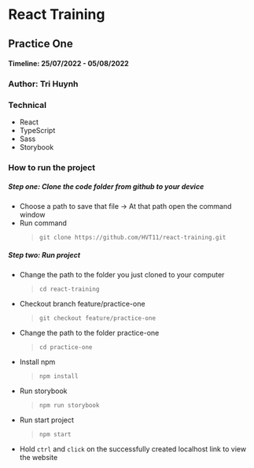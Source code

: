 # React Training
## Practice One
#### Timeline: 25/07/2022 - 05/08/2022
### Author: Tri Huynh
### Technical
- React
- TypeScript
- Sass
- Storybook
### How to run the project
##### Step one: **Clone the code folder from github to your device**
- Choose a path to save that file -> At that path open the command window
- Run command
  > `git clone https://github.com/HVT11/react-training.git`
##### Step two: **Run project**
- Change the path to the folder you just cloned to your computer
  > `cd react-training`
- Checkout branch feature/practice-one
  > `git checkout feature/practice-one`
- Change the path to the folder practice-one
  > `cd practice-one`
- Install npm
  > `npm install`
- Run storybook
  > `npm run storybook`
- Run start project
  > `npm start`
- Hold `ctrl` and `click` on the successfully created localhost link to view the website
